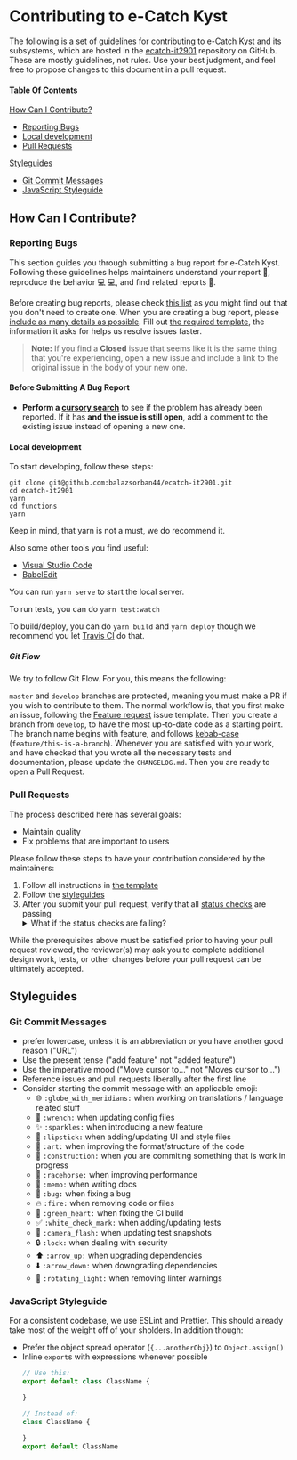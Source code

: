 # Contributing to e-Catch Kyst

The following is a set of guidelines for contributing to e-Catch Kyst and its subsystems, which are hosted in the [ecatch-it2901](https://github.com/balazsorban44/ecatch-it2901) repository on GitHub. These are mostly guidelines, not rules. Use your best judgment, and feel free to propose changes to this document in a pull request.

#### Table Of Contents

[How Can I Contribute?](#how-can-i-contribute)
  * [Reporting Bugs](#reporting-bugs)
  * [Local development](#local-development)
  * [Pull Requests](#pull-requests)

[Styleguides](#styleguides)
  * [Git Commit Messages](#git-commit-messages)
  * [JavaScript Styleguide](#javascript-styleguide)

## How Can I Contribute?

### Reporting Bugs

This section guides you through submitting a bug report for e-Catch Kyst. Following these guidelines helps maintainers understand your report :pencil:, reproduce the behavior :computer: :computer:, and find related reports :mag_right:.

Before creating bug reports, please check [this list](#before-submitting-a-bug-report) as you might find out that you don't need to create one. When you are creating a bug report, please [include as many details as possible](#how-do-i-submit-a-good-bug-report). Fill out [the required template](.github/ISSUE_TEMPLATE/bug.md), the information it asks for helps us resolve issues faster.

> **Note:** If you find a **Closed** issue that seems like it is the same thing that you're experiencing, open a new issue and include a link to the original issue in the body of your new one.

#### Before Submitting A Bug Report

* **Perform a [cursory search](https://github.com/balazsorban44/ecatch-it2901/issues)** to see if the problem has already been reported. If it has **and the issue is still open**, add a comment to the existing issue instead of opening a new one.

#### Local development

To start developing, follow these steps:

```
git clone git@github.com:balazsorban44/ecatch-it2901.git
cd ecatch-it2901
yarn
cd functions
yarn
```

Keep in mind, that yarn is not a must, we do recommend it.

Also some other tools you find useful:

- [Visual Studio Code](https://code.visualstudio.com/download)
- [BabelEdit](https://www.codeandweb.com/babeledit)

You can run `yarn serve` to start the local server.

To run tests, you can do `yarn test:watch`

To build/deploy, you can do `yarn build` and `yarn deploy` though we recommend you let [Travis CI](https://travis-ci.com/balazsorban44/ecatch-it2901) do that.

##### Git Flow
We try to follow Git Flow. For you, this means the following:

`master` and `develop` branches are protected, meaning you must make a PR if you wish to contribute to them.
The normal workflow is, that you first make an issue, following the [Feature request](.github/ISSUE_TEMPLATE/feature.md) issue template. Then you create a branch from `develop`, to have the most up-to-date code as a starting point. The branch name begins with feature, and follows [kebab-case](http://wiki.c2.com/?KebabCase) (`feature/this-is-a-branch`). Whenever you are satisfied with your work, and have checked that you wrote all the necessary tests and documentation, please update the `CHANGELOG.md`. Then you are ready to open a Pull Request.

### Pull Requests

The process described here has several goals:

- Maintain quality
- Fix problems that are important to users

Please follow these steps to have your contribution considered by the maintainers:

1. Follow all instructions in [the template](.github/PULL_REQUEST_TEMPLATE.md)
2. Follow the [styleguides](#styleguides)
3. After you submit your pull request, verify that all [status checks](https://help.github.com/articles/about-status-checks/) are passing <details><summary>What if the status checks are failing?</summary>If a status check is failing, and you believe that the failure is unrelated to your change, please leave a comment on the pull request explaining why you believe the failure is unrelated. A maintainer will intervene.</details>

While the prerequisites above must be satisfied prior to having your pull request reviewed, the reviewer(s) may ask you to complete additional design work, tests, or other changes before your pull request can be ultimately accepted.

## Styleguides

### Git Commit Messages

* prefer lowercase, unless it is an abbreviation or you have another good reason ("URL")
* Use the present tense ("add feature" not "added feature")
* Use the imperative mood ("Move cursor to..." not "Moves cursor to...")
* Reference issues and pull requests liberally after the first line
* Consider starting the commit message with an applicable emoji:
    * :globe_with_meridians: `:globe_with_meridians:` when working on translations / language related stuff
    * :wrench: `:wrench:` when updating config files
    * :sparkles: `:sparkles:` when introducing a new feature
    * :lipstick: `:lipstick:` when adding/updating UI and style files
    * :art: `:art:` when improving the format/structure of the code
    * :construction: `:construction:` when you are commiting something that is work in progress
    * :racehorse: `:racehorse:` when improving performance
    * :memo: `:memo:` when writing docs
    * :bug: `:bug:` when fixing a bug
    * :fire: `:fire:` when removing code or files
    * :green_heart: `:green_heart:` when fixing the CI build
    * :white_check_mark: `:white_check_mark:` when adding/updating tests
    * :camera_flash: `:camera_flash:` when updating test snapshots
    * :lock: `:lock:` when dealing with security
    * :arrow_up: `:arrow_up:` when upgrading dependencies
    * :arrow_down: `:arrow_down:` when downgrading dependencies
    * :rotating_light: `:rotating_light:` when removing linter warnings

### JavaScript Styleguide

For a consistent codebase, we use ESLint and Prettier. This should already take most of the weight off of your sholders. In addition though:

* Prefer the object spread operator (`{...anotherObj}`) to `Object.assign()`
* Inline `export`s with expressions whenever possible
  ```js
  // Use this:
  export default class ClassName {

  }

  // Instead of:
  class ClassName {

  }
  export default ClassName
  ```